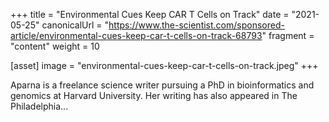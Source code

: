 +++
title = "Environmental Cues Keep CAR T Cells on Track"
date = "2021-05-25"
canonicalUrl = "https://www.the-scientist.com/sponsored-article/environmental-cues-keep-car-t-cells-on-track-68793"
fragment = "content"
weight = 10

[asset]
    image = "environmental-cues-keep-car-t-cells-on-track.jpeg"
+++

Aparna is a freelance science writer pursuing a PhD in bioinformatics and 
genomics at Harvard University. Her writing has also appeared in The 
Philadelphia...
